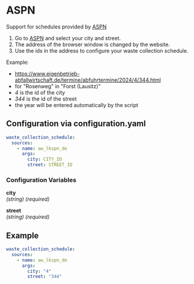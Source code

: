 # ASPN

Support for schedules provided by [ASPN](https://www.eigenbetrieb-abfallwirtschaft.de/termine/abfuhrtermine.html)

1. Go to [ASPN](https://www.eigenbetrieb-abfallwirtschaft.de/termine/abfuhrtermine.html) and select your city and street.
2. The address of the browser window is changed by the website.
3. Use the ids in the address to configure your waste collection schedule.

Example:
- https://www.eigenbetrieb-abfallwirtschaft.de/termine/abfuhrtermine/2024/4/344.html
- for "Rosenweg" in "Forst (Lausitz)"
- *4* is the id of the city
- *344* is the id of the street
- the year will be entered automatically by the script

## Configuration via configuration.yaml

```yaml
waste_collection_schedule:
  sources:
    - name: aw_lkspn_de
      args:
        city: CITY_ID
        street: STREET_ID
```

### Configuration Variables

**city**  
*(string) (required)*

**street**  
*(string) (required)*

## Example

```yaml
waste_collection_schedule:
  sources:
    - name: aw_lkspn_de
      args:
        city: "4"
        street: "344"
```
